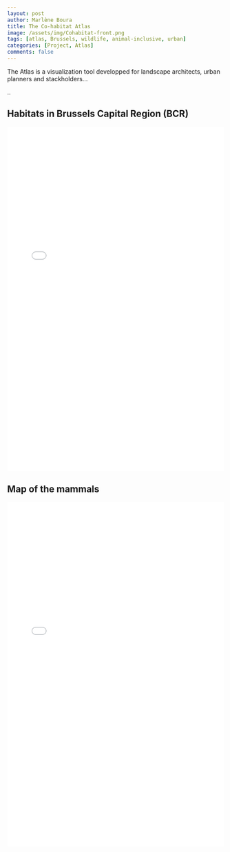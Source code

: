 ```yaml
---
layout: post
author: Marlène Boura
title: The Co-habitat Atlas
image: /assets/img/Cohabitat-front.png
tags: [atlas, Brussels, wildlife, animal-inclusive, urban]
categories: [Project, Atlas]
comments: false
---
```



The Atlas is a visualization tool developped for landscape architects, urban planners and stackholders...

..

## Habitats in Brussels Capital Region (BCR)

<embed src="/assets/img/Habitats.pdf" width="100%" height="800" frameborder="0" allowfullscreen>

## Map of the mammals

<iframe src="{{ site.baseurl }}/assets/doc/webmaps/Zoogdieren.html" width="100%" height="800" style="border:none;"></iframe>
